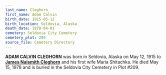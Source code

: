 ```yaml
---
last_name: Cleghorn
first_name: Adam Calvin
birth_date: 1915-05-12
birth_location: Seldovia, Alaska
death_date: 1978-04-01
cemetery: Seldovia City Cemetery
cemetery_plot: 209
source_file: Cemetery Directory
---
```

**ADAM CALVIN CLEGHORN** was born in Seldovia, Alaska on May 12, 1915 to [**James Naismith Cleghorn**](./Cleghorn_James_N.md) and his first wife Maria Shitachka.  He died May 15, 1978 and is buried in the Seldovia City Cemetery in Plot #209.  
